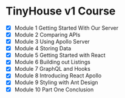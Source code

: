 # TinyHouse v1 Course

- [x] Module 1 Getting Started With Our Server
- [x] Module 2 Comparing APIs
- [x] Module 3 Using Apollo Server
- [x] Module 4 Storing Data
- [x] Module 5 Getting Started with React
- [x] Module 6 Building out Listings
- [x] Module 7 GraphQL and Hooks
- [x] Module 8 Introducing React Apollo
- [x] Module 9 Styling with Ant Design
- [x] Module 10 Part One Conclusion
